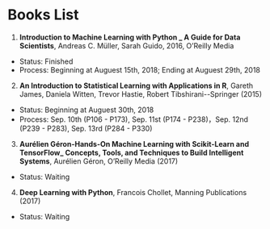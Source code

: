 # Books List

1. **Introduction to Machine Learning with Python _ A Guide for Data Scientists**, Andreas C. Müller, Sarah Guido, 2016, O’Reilly Media

 - Status: Finished
 - Process: Beginning at Auguest 15th, 2018; Ending at Auguest 29th, 2018
 
2. **An Introduction to Statistical Learning  with Applications in R**, Gareth James, Daniela Witten, Trevor Hastie, Robert Tibshirani--Springer (2015)

 - Status: Beginning at Auguest 30th, 2018
 - Process: Sep. 10th (P106 - P173), Sep. 11st (P174 - P238)，Sep. 12nd (P239 - P283), Sep. 13rd (P284 - P330)
 
3. **Aurélien Géron-Hands-On Machine Learning with Scikit-Learn and TensorFlow_ Concepts, Tools, and Techniques to Build Intelligent Systems**, Aurélien Géron, O’Reilly Media (2017)

 - Status: Waiting

4. **Deep Learning with Python**, Francois Chollet, Manning Publications (2017)

 - Status: Waiting
